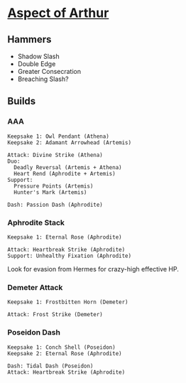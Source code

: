 # [Aspect of Arthur](https://www.leereamsnyder.com/blog/hades-build-guide#aspect-of-arthur-blade)

## Hammers
* Shadow Slash
* Double Edge
* Greater Consecration
* Breaching Slash?

## Builds

### AAA
```
Keepsake 1: Owl Pendant (Athena)
Keepsake 2: Adamant Arrowhead (Artemis)

Attack: Divine Strike (Athena)
Duo:
  Deadly Reversal (Artemis + Athena)
  Heart Rend (Aphrodite + Artemis)
Support:
  Pressure Points (Artemis)
  Hunter's Mark (Artemis)

Dash: Passion Dash (Aphrodite)
```

### Aphrodite Stack
```
Keepsake 1: Eternal Rose (Aphrodite)

Attack: Heartbreak Strike (Aphrodite)
Support: Unhealthy Fixation (Aphrodite)
```
Look for evasion from Hermes for crazy-high effective HP.

### Demeter Attack
```
Keepsake 1: Frostbitten Horn (Demeter)

Attack: Frost Strike (Demeter)
```

### Poseidon Dash
```
Keepsake 1: Conch Shell (Poseidon)
Keepsake 2: Eternal Rose (Aphrodite)

Dash: Tidal Dash (Poseidon)
Attack: Heartbreak Strike (Aphrodite)
```
